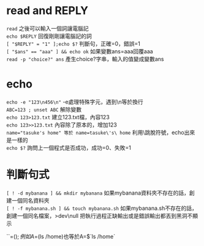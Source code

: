 **read and REPLY**
==
`read` 之後可以輸入一個詞讓電腦記  
`echo $REPLY` 回復剛剛讓電腦記的詞  
`[ "$REPLY" = "1" ];echo $?` 判斷句，正確=0，錯誤=1  
`[ "$ans" == "aaa" ] && echo ok` 如果變數ans=aaa回覆aaa  
`read -p "choice?" ans` 產生choice?字串，輸入的值變成變數ans  

**echo**
==
`echo -e "123\n456\n"` -e處理特殊字元，遇到\n等於換行  
`ABC=123 ; unset ABC` 解除變數  
`echo 123>123.txt` 建立123.txt檔，內容123  
`echo 123>>123.txt` 內容除了原本的，增加123  
`name="tasuke's home" 等於 name=tasuke\'s\ home` 利用\跳脫符號，echo出來是一樣的  
`echo $?` 詢問上一個程式是否成功，成功=0、失敗=1    




**判斷句式**
==
`[ ! -d mybanana ] && mkdir mybanana`  如果mybanana資料夾不存在的話，創建一個同名資料夾  
`[ ! -f mybanana.sh ] && touch mybanana.sh` 
如果mybanana.sh不存在的話，創建一個同名檔案，>dev\null 把執行過程正缺輸出或是錯誤輸出都丟到黑洞不顯示






``=$(); 例如 A=$(ls /home)也等於A=$\`ls /home\`   
